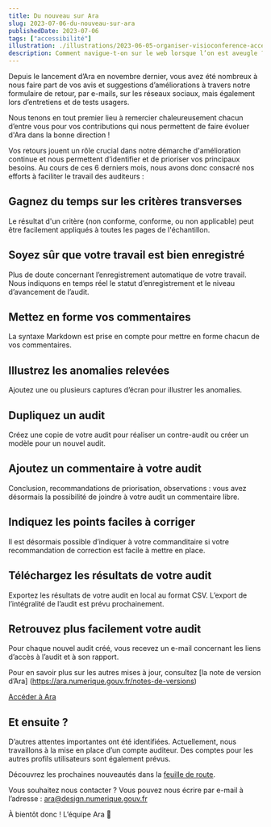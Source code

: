 ```yaml
---
title: Du nouveau sur Ara
slug: 2023-07-06-du-nouveau-sur-ara
publishedDate: 2023-07-06
tags: ["accessibilité"]
illustration: ./illustrations/2023-06-05-organiser-visioconference-accessible.png
description: Comment navigue-t-on sur le web lorsque l’on est aveugle ? Comment saisit-on des champs de formulaire ?  
---
```


Depuis le lancement d’Ara en novembre dernier, vous avez été nombreux à nous faire part de vos avis et suggestions d’améliorations à travers notre formulaire de retour, par e-mails, sur les réseaux sociaux, mais également lors d’entretiens et de tests usagers. 

Nous tenons en tout premier lieu à remercier chaleureusement chacun d’entre vous pour vos contributions qui nous permettent de faire évoluer d'Ara dans la bonne direction ! 

Vos retours jouent un rôle crucial dans notre démarche d'amélioration continue et nous permettent d’identifier et de prioriser vos principaux besoins. Au cours de ces 6 derniers mois, nous avons donc consacré nos efforts à faciliter le travail des auditeurs : 

## Gagnez du temps sur les critères transverses 
Le résultat d'un critère (non conforme, conforme, ou non applicable) peut être facilement appliqués à toutes les pages de l'échantillon.

## Soyez sûr que votre travail est bien enregistré
Plus de doute concernant l’enregistrement automatique de votre travail. Nous indiquons en temps réel le statut d’enregistrement et le niveau d’avancement de l’audit.

## Mettez en forme vos commentaires 
La syntaxe Markdown est prise en compte pour mettre en forme chacun de vos commentaires.

## Illustrez les anomalies relevées
Ajoutez une ou plusieurs captures d’écran pour illustrer les anomalies.

## Dupliquez un audit 
Créez une copie de votre audit pour réaliser un contre-audit ou créer un modèle pour un nouvel audit.

## Ajoutez un commentaire à votre audit
Conclusion, recommandations de priorisation, observations : vous avez désormais la possibilité de joindre à votre audit un commentaire libre.

## Indiquez les points faciles à corriger
Il est désormais possible d’indiquer à votre commanditaire si votre recommandation de correction est facile à mettre en place.

## Téléchargez les résultats de votre audit
Exportez les résultats de votre audit en local au format CSV. L’export de l’intégralité de l’audit est prévu prochainement. 

## Retrouvez plus facilement votre audit
Pour chaque nouvel audit créé, vous recevez un e-mail concernant les liens d’accès à l’audit et à son rapport. 

Pour en savoir plus sur les autres mises à jour, consultez [la note de version d’Ara] (https://ara.numerique.gouv.fr/notes-de-versions)


<a class="fr-btn" href="https://ara.numerique.gouv.fr">Accéder à Ara</a>

## Et ensuite ?  

D’autres attentes importantes ont été identifiées. Actuellement, nous travaillons à la mise en place d’un compte auditeur. Des comptes pour les autres profils utilisateurs sont également prévus.

Découvrez les prochaines nouveautés dans la [feuille de route](https://ara.numerique.gouv.fr/feuille-de-route).


Vous souhaitez nous contacter ?
Vous pouvez nous écrire par e-mail à l’adresse : ara@design.numerique.gouv.fr 

À bientôt donc ! L’équipe Ara 🦜